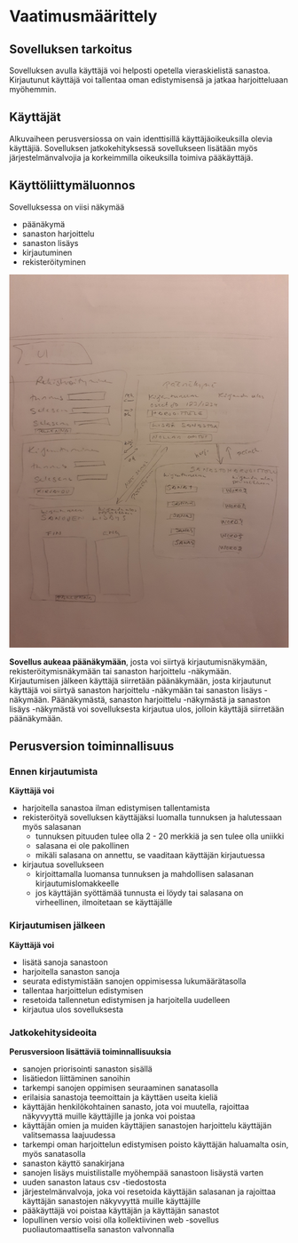 # Vaatimusmäärittely

## Sovelluksen tarkoitus

Sovelluksen avulla käyttäjä voi helposti opetella vieraskielistä sanastoa. Kirjautunut käyttäjä voi tallentaa oman edistymisensä ja jatkaa harjoitteluaan myöhemmin.

## Käyttäjät

Alkuvaiheen perusversiossa on vain identtisillä käyttäjäoikeuksilla olevia käyttäjiä. 
Sovelluksen jatkokehityksessä sovellukseen lisätään myös järjestelmänvalvojia ja korkeimmilla oikeuksilla toimiva pääkäyttäjä.

## Käyttöliittymäluonnos

Sovelluksessa on viisi näkymää
- päänäkymä
- sanaston harjoittelu
- sanaston lisäys
- kirjautuminen
- rekisteröityminen

![](./kuvat/ui_views.jpg)

**Sovellus aukeaa päänäkymään**, josta voi siirtyä kirjautumisnäkymään, rekisteröitymisnäkymään tai sanaston harjoittelu -näkymään.  
Kirjautumisen jälkeen käyttäjä siirretään päänäkymään, josta kirjautunut käyttäjä voi siirtyä sanaston harjoittelu -näkymään tai sanaston lisäys -näkymään. 
Päänäkymästä, sanaston harjoittelu -näkymästä ja sanaston lisäys -näkymästä voi sovelluksesta kirjautua ulos, jolloin käyttäjä siirretään päänäkymään.

## Perusversion toiminnallisuus

### Ennen kirjautumista

**Käyttäjä voi**
- harjoitella sanastoa ilman edistymisen tallentamista
- rekisteröityä sovelluksen käyttäjäksi luomalla tunnuksen ja halutessaan myös salasanan
    - tunnuksen pituuden tulee olla 2 - 20 merkkiä ja sen tulee olla uniikki
    - salasana ei ole pakollinen
    - mikäli salasana on annettu, se vaaditaan käyttäjän kirjautuessa
- kirjautua sovellukseen 
    - kirjoittamalla luomansa tunnuksen ja mahdollisen salasanan kirjautumislomakkeelle
    - jos käyttäjän syöttämää tunnusta ei löydy tai salasana on virheellinen, ilmoitetaan se käyttäjälle

### Kirjautumisen jälkeen

**Käyttäjä voi**
- lisätä sanoja sanastoon
- harjoitella sanaston sanoja
- seurata edistymistään sanojen oppimisessa lukumäärätasolla
- tallentaa harjoittelun edistymisen
- resetoida tallennetun edistymisen ja harjoitella uudelleen
- kirjautua ulos sovelluksesta

### Jatkokehitysideoita

**Perusversioon lisättäviä toiminnallisuuksia**
- sanojen priorisointi sanaston sisällä
- lisätiedon liittäminen sanoihin
- tarkempi sanojen oppimisen seuraaminen sanatasolla
- erilaisia sanastoja teemoittain ja käyttäen useita kieliä
- käyttäjän henkilökohtainen sanasto, jota voi muutella, rajoittaa näkyvyyttä muille käyttäjille ja jonka voi poistaa
- käyttäjän omien ja muiden käyttäjien sanastojen harjoittelu käyttäjän valitsemassa laajuudessa
- tarkempi oman harjoittelun edistymisen poisto käyttäjän haluamalta osin, myös sanatasolla
- sanaston käyttö sanakirjana
- sanojen lisäys muistilistalle myöhempää sanastoon lisäystä varten
- uuden sanaston lataus csv -tiedostosta
- järjestelmänvalvoja, joka voi resetoida käyttäjän salasanan ja rajoittaa käyttäjän sanastojen näkyvyyttä muille käyttäjille
- pääkäyttäjä voi poistaa käyttäjän ja käyttäjän sanastot
- lopullinen versio voisi olla kollektiivinen web -sovellus puoliautomaattisella sanaston valvonnalla
